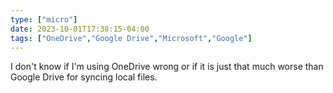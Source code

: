 ```yaml
---
type: ["micro"]
date: 2023-10-01T17:38:15-04:00
tags: ["OneDrive","Google Drive","Microsoft","Google"]
---
```

I don't know if I'm using OneDrive wrong or if it is just that much worse than Google Drive for syncing local files.
